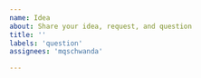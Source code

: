 ```yaml
---
name: Idea
about: Share your idea, request, and question
title: ''
labels: 'question'
assignees: 'mqschwanda'

---
```


<!------------------------------------------------------------------------------
What's your idea, or question?
------------------------------------------------------------------------------->


